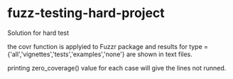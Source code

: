 # fuzz-testing-hard-project
Solution for hard test 


the covr function is applyied to Fuzzr package and results for type = {'all','vignettes','tests','examples','none'} are shown in text files. 


printing zero_coverage() value for each case will give the lines not runned.
